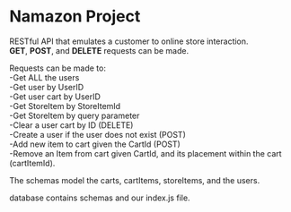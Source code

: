 # Namazon Project

RESTful API that emulates a customer to online store interaction.<br />
**GET**, **POST**, and **DELETE** requests can be made.<br />

Requests can be made to:<br />
-Get ALL the users<br />
-Get user by UserID<br />
-Get user cart by UserID<br />
-Get StoreItem by StoreItemId<br />
-Get StoreItem by query parameter<br />
-Clear a user cart by ID (DELETE)<br />
-Create a user if the user does not exist (POST)<br />
-Add new item to cart given the CartId (POST)<br />
-Remove an Item from cart given CartId, and its placement within the cart (cartItemId).<br />

The schemas model the carts, cartItems, storeItems, and the users.<br />

database contains schemas and our index.js file.
